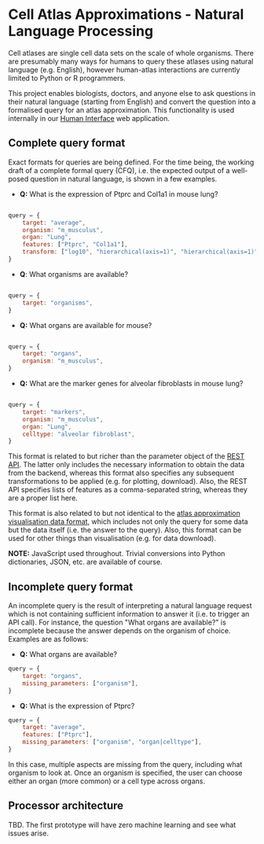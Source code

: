 # Cell Atlas Approximations - Natural Language Processing
Cell atlases are single cell data sets on the scale of whole organisms. There are presumably many ways for humans to query these atlases using natural language (e.g. English), however human-atlas interactions are currently limited to Python or R programmers.

This project enables biologists, doctors, and anyone else to ask questions in their natural language (starting from English) and convert the question into a formalised query for an atlas approximation. This functionality is used internally in our [Human Interface](https://github.com/fabilab/cell_atlas_approximations_HI) web application.


## Complete query format
Exact formats for queries are being defined. For the time being, the working draft of a complete formal query (CFQ), i.e. the expected output of a well-posed question in natural language, is shown in a few examples.

- **Q:** What is the expression of Ptprc and Col1a1 in mouse lung?

```javascript

query = {
    target: "average",
    organism: "m_musculus",
    organ: "Lung",
    features: ["Ptprc", "Col1a1"],
    transform: ["log10", "hierarchical(axis=1)", "hierarchical(axis=1)"],
}

```

- **Q**: What organisms are available?

```javascript

query = {
    target: "organisms",
}

```

- **Q:** What organs are available for mouse?

```javascript

query = {
    target: "organs",
    organism: "m_musculus",
}
```

- **Q:** What are the marker genes for alveolar fibroblasts in mouse lung?

```javascript

query = {
    target: "markers",
    organism: "m_musculus",
    organ: "Lung",
    celltype: "alveolar fibroblast",
}

```

This format is related to but richer than the parameter object of the [REST API](https://atlasapprox.readthedocs.io/en/latest/rest/index.html#reference-api). The latter only includes the necessary information to obtain the data from the backend, whereas this format also specifies any subsequent transformations to be applied (e.g. for plotting, download). Also, the REST API specifies lists of features as a comma-separated string, whereas they are a proper list here.

This format is also related to but not identical to the [atlas approximation visualisation data format](https://github.com/fabilab/cell_atlas_approximations_HI), which includes not only the query for some data but the data itself (i.e. the answer to the query). Also, this format can be used for other things than visualisation (e.g. for data download).

**NOTE:** JavaScript used throughout. Trivial conversions into Python dictionaries, JSON, etc. are available of course.

## Incomplete query format
An incomplete query is the result of interpreting a natural language request which is not containing sufficient information to answer it (i.e. to trigger an API call). For instance, the question "What organs are available?" is incomplete because the answer depends on the organism of choice. Examples are as follows:

- **Q:** What organs are available?

```javascript
query = {
    target: "organs",
    missing_parameters: ["organism"],
}

```

- **Q:** What is the expression of Ptprc?

```javascript
query = {
    target: "average",
    features: ["Ptprc"],
    missing_parameters: ["organism", "organ|celltype"],
}

```

In this case, multiple aspects are missing from the query, including what organism to look at. Once an organism is specified, the user can choose either an organ (more common) or a cell type across organs.


## Processor architecture
TBD. The first prototype will have zero machine learning and see what issues arise.
